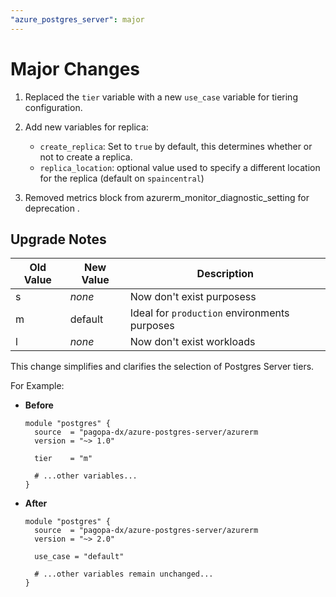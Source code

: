 ```yaml
---
"azure_postgres_server": major
---
```


# Major Changes

1. Replaced the `tier` variable with a new `use_case` variable for tiering configuration.
2. Add new variables for replica:

    - `create_replica`: Set to `true` by default, this determines whether or not to create a replica.
    - `replica_location`: optional value used to specify a different location for the replica (default on `spaincentral`)

3. Removed metrics block from azurerm_monitor_diagnostic_setting for deprecation .

## Upgrade Notes

| Old Value | New Value | Description                                  |
|-----------|-----------|----------------------------------------------|
| s         | *none*    | Now don't exist purposess                    |
| m         | default   | Ideal for `production` environments purposes |
| l         | *none*    | Now don't exist workloads                    |

This change simplifies and clarifies the selection of Postgres Server tiers.

For Example:

- **Before**

  ```hcl
  module "postgres" {
    source  = "pagopa-dx/azure-postgres-server/azurerm
    version = "~> 1.0"

    tier    = "m"
    
    # ...other variables...
  }
  ```

- **After**

  ```hcl
  module "postgres" {
    source  = "pagopa-dx/azure-postgres-server/azurerm
    version = "~> 2.0"
    
    use_case = "default"

    # ...other variables remain unchanged...
  }
  ```
